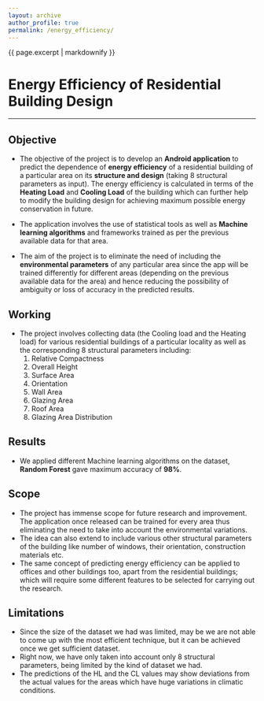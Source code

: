 ```yaml
---
layout: archive
author_profile: true
permalink: /energy_efficiency/
---
```

{{ page.excerpt | markdownify }}
# Energy Efficiency of Residential Building Design
---
## Objective

* The objective of the project is to develop an **Android application** to predict the dependence of **energy efficiency** of a residential building of a particular area on its **structure and design** (taking 8 structural parameters as input). The energy efficiency is calculated in terms of the **Heating Load** and **Cooling Load** of the building which can further help to modify the building design for achieving maximum possible energy conservation in future. 
* The application involves the use of statistical tools as well as **Machine learning algorithms** and frameworks trained as per the previous available data for that area. 

* The aim of the project is to eliminate the need of including the **environmental parameters** of any particular area since the app will be trained differently for different areas (depending on the previous available data for the area) and hence reducing the possibility of ambiguity or loss of accuracy in the predicted results.  

## Working
* The project involves collecting data (the Cooling load and the Heating load) for various residential buildings of a particular locality as well as the corresponding 8 structural parameters including:
  1. Relative Compactness
  5. Overall Height 
  2. Surface Area
  6. Orientation 
  3. Wall Area
  7. Glazing Area
  4. Roof Area
  8. Glazing Area Distribution

## Results

* We applied different Machine learning algorithms on the dataset, **Random Forest** gave maximum accuracy of **98%**.

## Scope
* The project has immense scope for future research and improvement. The application once released can be trained for every area thus eliminating the need to take into account the environmental variations. 
* The idea can also extend to include various other structural parameters of the building like number of windows, their orientation, construction materials etc. 
* The same concept of predicting energy efficiency can be applied to offices and other buildings too, apart from the residential buildings; which will require some different features to be selected for carrying out the research.  

## Limitations
* Since the size of the dataset we had was limited, may be we are not able to come up with the most efficient technique, but it can be achieved once we get sufficient dataset.
* Right now, we have only taken into account only 8 structural parameters, being limited by the kind of dataset we had.
* The predictions of the HL and the CL values may show deviations from the actual values for the areas which have huge variations in climatic conditions.
